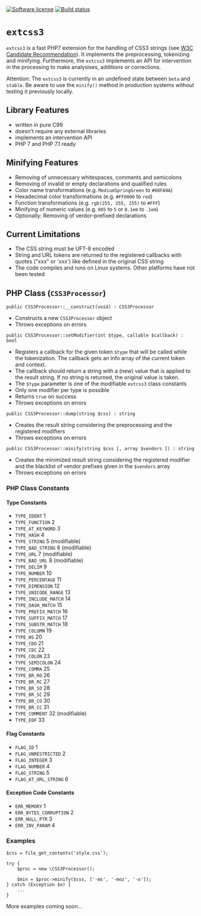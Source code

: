 [![Software license][ico-license]](LICENSE)
[![Build status][ico-travis]][link-travis]

# `extcss3`

`extcss3` is a fast PHP7 extension for the handling of CSS3 strings
(see [W3C Candidate Recommendation](https://www.w3.org/TR/css-syntax-3/)).
It implements the preprocessing, tokenizing and minifying. Furthermore,
the `extcss3` implements an API for intervention in the processing to
make analysises, additions or corrections.

Attention: The `extcss3` is currently in an undefined state between `beta`
and `stable`. Be aware to use the `minify()` method in production systems
without testing it previously locally.


## Library Features

* written in pure C99
* doesn't require any external libraries
* implements an intervention API
* PHP 7 and PHP 7.1 ready


## Minifying Features

* Removing of unnecessary whitespaces, comments and semicolons
* Removing of invalid or empty declarations and qualified rules
* Color name transformations (e.g. `MediumSpringGreen` to `#00FA9A`)
* Hexadecimal color transformations (e.g. `#FF0000` to `red`)
* Function transformations (e.g. `rgb(255, 255, 255)` to `#FFF`)
* Minifying of numeric values (e.g. `005` to `5` or `0.1em` to `.1em`)
* Optionally: Removing of verdor-prefixed declarations


## Current Limitations

* The CSS string must be UFT-8 encoded
* String and URL tokens are returned to the registered callbacks with
  quotes ("xxx" or 'xxx') like defined in the original CSS string
* The code compiles and runs on Linux systems. Other platforms have not
  been tested


## PHP Class (`CSS3Processor`)

```
public CSS3Processor::__construct(void) : CSS3Processor
```

* Constructs a new `CSS3Processor` object
* Throws exceptions on errors


```
public CSS3Processor::setModifier(int $type, callable $callback) : bool
```

* Registers a callback for the given token `$type` that will be called
  while the tokenization. The callback gets an info array of the current
  token and context.
* The callback should return a string with a (new) value that is applied
  to the result string. If no string is returned, the original value
  is taken.
* The `$type` parameter is one of the modifiable `extcss3` class constants
* Only one modifier per type is possible
* Returns `true` on success
* Throws exceptions on errors


```
public CSS3Processor::dump(string $css) : string
```

* Creates the result string considering the preprocessing and the
  registered modifiers
* Throws exceptions on errors


```
public CSS3Processor::minify(string $css [, array $vendors ]) : string
```

* Creates the minimized result string considering the registered modifier
  and the blacklist of vendor prefixes given in the `$vendors` array
* Throws exceptions on errors


### PHP Class Constants


#### Type Constants

* `TYPE_IDENT`				1
* `TYPE_FUNCTION`			2
* `TYPE_AT_KEYWORD`			3
* `TYPE_HASH`				4
* `TYPE_STRING`				5 (modifiable)
* `TYPE_BAD_STRING`			6 (modifiable)
* `TYPE_URL`				7 (modifiable)
* `TYPE_BAD_URL`			8 (modifiable)
* `TYPE_DELIM`				9
* `TYPE_NUMBER`				10
* `TYPE_PERCENTAGE`			11
* `TYPE_DIMENSION`			12
* `TYPE_UNICODE_RANGE`		13
* `TYPE_INCLUDE_MATCH`		14
* `TYPE_DASH_MATCH`			15
* `TYPE_PREFIX_MATCH`		16
* `TYPE_SUFFIX_MATCH`		17
* `TYPE_SUBSTR_MATCH`		18
* `TYPE_COLUMN`				19
* `TYPE_WS`					20
* `TYPE_CDO`				21
* `TYPE_CDC`				22
* `TYPE_COLON`				23
* `TYPE_SEMICOLON`			24
* `TYPE_COMMA`				25
* `TYPE_BR_RO`				26
* `TYPE_BR_RC`				27
* `TYPE_BR_SO`				28
* `TYPE_BR_SC`				29
* `TYPE_BR_CO`				30
* `TYPE_BR_CC`				31
* `TYPE_COMMENT`			32 (modifiable)
* `TYPE_EOF`				33


#### Flag Constants

* `FLAG_ID`					1
* `FLAG_UNRESTRICTED`		2
* `FLAG_INTEGER`			3
* `FLAG_NUMBER`				4
* `FLAG_STRING`				5
* `FLAG_AT_URL_STRING`		6


#### Exception Code Constants

* `ERR_MEMORY`				1
* `ERR_BYTES_CORRUPTION`	2
* `ERR_NULL_PTR`			3
* `ERR_INV_PARAM`			4

### Examples

```
$css = file_get_contents('style.css');

try {
	$proc = new \CSS3Processor();

	$min = $proc->minify($css, ['-ms', '-moz', '-o']);
} catch (Exception $e) {
	...
}
```

More examples coming soon...

[ico-license]: https://img.shields.io/github/license/mashape/apistatus.svg
[ico-travis]: https://travis-ci.org/sevenval/php-ext-css.svg?branch=master
[link-travis]: https://travis-ci.org/sevenval/php-ext-css
